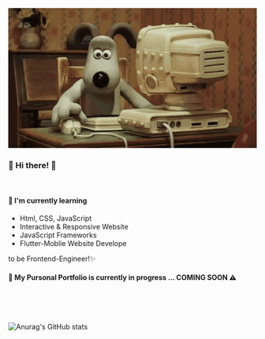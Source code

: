 <img src="g.gif" alt="" />

<br />

### 👋 Hi there! 👋
<br />

#### 🌱 I'm currently learning
  * Html, CSS, JavaScript
  * Interactive & Responsive Website
  * JavaScript Frameworks
  * Flutter-Moblie Website Develope
<p>to be Frontend-Engineer!✨</p>

#### 📁 My Pursonal Portfolio is currently in progress ... COMING SOON ⚠

<br />
<br />
<br />

![Anurag's GitHub stats](https://github-readme-stats.vercel.app/api?username=2seo&show_icons=true&theme=gruvbox_light)
